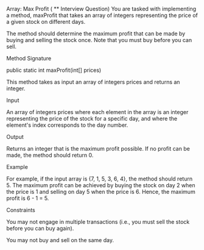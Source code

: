 Array: Max Profit ( ** Interview Question)
You are tasked with implementing a method, maxProfit that takes an array of integers representing the price of a given stock on different days.

The method should determine the maximum profit that can be made by buying and selling the stock once. Note that you must buy before you can sell.



Method Signature

public static int maxProfit(int[] prices)


This method takes as input an array of integers prices and returns an integer.



Input

An array of integers prices where each element in the array is an integer representing the price of the stock for a specific day, and where the element's index corresponds to the day number.



Output

Returns an integer that is the maximum profit possible. If no profit can be made, the method should return 0.



Example

For example, if the input array is {7, 1, 5, 3, 6, 4}, the method should return 5. The maximum profit can be achieved by buying the stock on day 2 when the price is 1 and selling on day 5 when the price is 6. Hence, the maximum profit is 6 - 1 = 5.



Constraints

You may not engage in multiple transactions (i.e., you must sell the stock before you can buy again).

You may not buy and sell on the same day.
